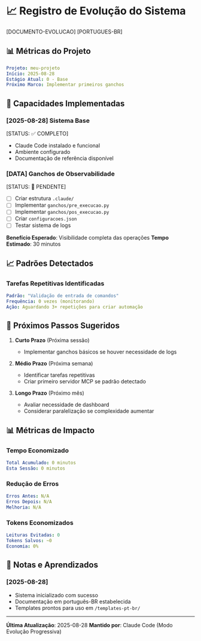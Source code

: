 # 📈 Registro de Evolução do Sistema

[DOCUMENTO-EVOLUCAO] [PORTUGUES-BR]

## 📊 Métricas do Projeto

```yaml
Projeto: meu-projeto
Início: 2025-08-28
Estágio Atual: 0 - Base
Próximo Marco: Implementar primeiros ganchos
```

## 🚀 Capacidades Implementadas

### [2025-08-28] Sistema Base
[STATUS: ✅ COMPLETO]
- Claude Code instalado e funcional
- Ambiente configurado
- Documentação de referência disponível

### [DATA] Ganchos de Observabilidade
[STATUS: 🔄 PENDENTE]
- [ ] Criar estrutura `.claude/`
- [ ] Implementar `ganchos/pre_execucao.py`
- [ ] Implementar `ganchos/pos_execucao.py` 
- [ ] Criar `configuracoes.json`
- [ ] Testar sistema de logs

**Benefício Esperado**: Visibilidade completa das operações
**Tempo Estimado**: 30 minutos

## 📈 Padrões Detectados

### Tarefas Repetitivas Identificadas
```yaml
Padrão: "Validação de entrada de comandos"
Frequência: 0 vezes (monitorando)
Ação: Aguardando 3+ repetições para criar automação
```

## 🎯 Próximos Passos Sugeridos

1. **Curto Prazo** (Próxima sessão)
   - Implementar ganchos básicos se houver necessidade de logs

2. **Médio Prazo** (Próxima semana)
   - Identificar tarefas repetitivas
   - Criar primeiro servidor MCP se padrão detectado

3. **Longo Prazo** (Próximo mês)
   - Avaliar necessidade de dashboard
   - Considerar paralelização se complexidade aumentar

## 📊 Métricas de Impacto

### Tempo Economizado
```yaml
Total Acumulado: 0 minutos
Esta Sessão: 0 minutos
```

### Redução de Erros
```yaml
Erros Antes: N/A
Erros Depois: N/A
Melhoria: N/A
```

### Tokens Economizados
```yaml
Leituras Evitadas: 0
Tokens Salvos: ~0
Economia: 0%
```

## 📝 Notas e Aprendizados

### [2025-08-28]
- Sistema inicializado com sucesso
- Documentação em português-BR estabelecida
- Templates prontos para uso em `/templates-pt-br/`

---

**Última Atualização**: 2025-08-28
**Mantido por**: Claude Code (Modo Evolução Progressiva)